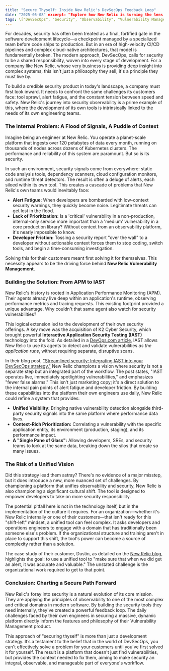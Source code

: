 ```yaml
---
title: "Secure Thyself: Inside New Relic's DevSecOps Feedback Loop" 
date: "2025-05-08" excerpt: "Explore how New Relic is turning the lens of observability inward, using its own security products to embed security into the development lifecycle and solve the universal challenge of alert fatigue." 
tags: \["DevSecOps", "Security", "Observability", "Vulnerability Management", "Product Development", "APM", "Cloud Security"\]
---
```

For decades, security has often been treated as a final, fortified gate in the software development lifecycle—a checkpoint managed by a specialized team before code ships to production. But in an era of high-velocity CI/CD pipelines and complex cloud-native architectures, that model is fundamentally broken. The modern approach, DevSecOps, calls for security to be a shared responsibility, woven into every stage of development. For a company like New Relic, whose very business is providing deep insight into complex systems, this isn't just a philosophy they sell; it's a principle they must live by.

To build a credible security product in today's landscape, a company must first look inward. It needs to confront the same challenges its customers face: tool sprawl, alert fatigue, and the constant tension between speed and safety. New Relic's journey into security observability is a prime example of this, where the development of its own tools is intrinsically linked to the needs of its own engineering teams.

### **The Internal Problem: A Flood of Signals, A Puddle of Context**

Imagine being an engineer at New Relic. You operate a planet-scale platform that ingests over 120 petabytes of data every month, running on thousands of nodes across dozens of Kubernetes clusters. The performance and reliability of this system are paramount. But so is its security.

In such an environment, security signals come from everywhere: static code analysis tools, dependency scanners, cloud configuration monitors, and runtime threat detectors. The result is often a deluge of alerts, each siloed within its own tool. This creates a cascade of problems that New Relic's own teams would inevitably face:

* **Alert Fatigue:** When developers are bombarded with low-context security warnings, they quickly become noise. Legitimate threats can get lost in the flood.  
* **Lack of Prioritization:** Is a 'critical' vulnerability in a non-production, internal-only service more important than a 'medium' vulnerability in a core production library? Without context from an observability platform, it's nearly impossible to know.  
* **Developer Friction:** Tossing a security report "over the wall" to a developer without actionable context forces them to stop coding, switch tools, and begin a time-consuming investigation.

Solving this for their customers meant first solving it for themselves. This necessity appears to be the driving force behind **New Relic Vulnerability Management**.

### **Building the Solution: From APM to IAST**

New Relic's history is rooted in Application Performance Monitoring (APM). Their agents already live deep within an application's runtime, observing performance metrics and tracing requests. This existing footprint provided a unique advantage. Why couldn't that same agent also watch for security vulnerabilities?

This logical extension led to the development of their own security offerings. A key move was the acquisition of K2 Cyber Security, which brought powerful **Interactive Application Security Testing (IAST)** technology into the fold. As detailed in a [DevOps.com article](https://devops.com/new-relics-bolsters-observability-platform/), IAST allows New Relic to use its agents to detect and validate vulnerabilities *as the application runs*, without requiring separate, disruptive scans.

In their blog post, ["Streamlined security: Integrating IAST into your DevSecOps strategy,"](https://newrelic.com/blog/best-practices/iast-devsecops) New Relic champions a vision where security is not a separate step but an integrated part of the workflow. The post states, "IAST operates live, immediately spotlighting vulnerabilities," and emphasizes "fewer false alarms." This isn't just marketing copy; it's a direct solution to the internal pain points of alert fatigue and developer friction. By building these capabilities into the platform their own engineers use daily, New Relic could refine a system that provides:

* **Unified Visibility:** Bringing native vulnerability detection alongside third-party security signals into the same platform where performance data lives.  
* **Context-Rich Prioritization:** Correlating a vulnerability with the specific application entity, its environment (production, staging), and its performance impact.  
* **A "Single Pane of Glass":** Allowing developers, SREs, and security teams to look at the same data, breaking down the silos that create so many issues.

### **The Risk of a Unified Vision**

Did this strategy lead them astray? There's no evidence of a major misstep, but it does introduce a new, more nuanced set of challenges. By championing a platform that unifies observability and security, New Relic is also championing a significant cultural shift. The tool is designed to empower developers to take on more security responsibility.

The potential pitfall here is not in the technology itself, but in the implementation of the culture it requires. For an organization—whether it's New Relic internally or one of their customers—that isn't ready for this "shift-left" mindset, a unified tool can feel complex. It asks developers and operations engineers to engage with a domain that has traditionally been someone else's problem. If the organizational structure and training aren't in place to support this shift, the tool's power can become a source of complexity rather than a solution.

The case study of their customer, Dustin, as detailed on the [New Relic blog](https://newrelic.com/blog/how-to-relic/monitoring-solution-merger-dustin), highlights the goal: to use a unified tool to "make sure that when we did get an alert, it was accurate and valuable." The unstated challenge is the organizational work required to get to that point.

### **Conclusion: Charting a Secure Path Forward**

New Relic's foray into security is a natural evolution of its core mission. They are applying the principles of observability to one of the most complex and critical domains in modern software. By building the security tools they need internally, they've created a powerful feedback loop. The daily challenges faced by their own engineers in securing a massive, dynamic platform directly inform the features and philosophy of their Vulnerability Management product.

This approach of "securing thyself" is more than just a development strategy. It’s a testament to the belief that in the world of DevSecOps, you can't effectively solve a problem for your customers until you've first solved it for yourself. The result is a platform that doesn't just find vulnerabilities, but provides the context needed to fix them, aiming to make security an integral, observable, and manageable part of everyone's workflow.
